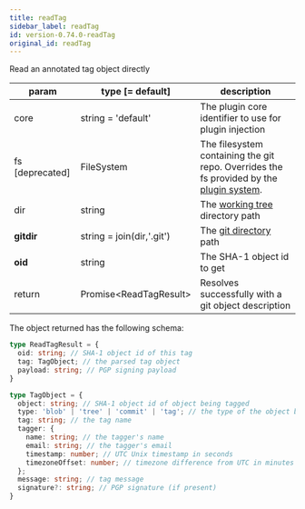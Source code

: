 ```yaml
---
title: readTag
sidebar_label: readTag
id: version-0.74.0-readTag
original_id: readTag
---
```


Read an annotated tag object directly

| param           | type [= default]          | description                                                                                               |
| --------------- | ------------------------- | --------------------------------------------------------------------------------------------------------- |
| core            | string = 'default'        | The plugin core identifier to use for plugin injection                                                    |
| fs [deprecated] | FileSystem                | The filesystem containing the git repo. Overrides the fs provided by the [plugin system](./plugin_fs.md). |
| dir             | string                    | The [working tree](dir-vs-gitdir.md) directory path                                                       |
| **gitdir**      | string = join(dir,'.git') | The [git directory](dir-vs-gitdir.md) path                                                                |
| **oid**         | string                    | The SHA-1 object id to get                                                                                |
| return          | Promise\<ReadTagResult\>  | Resolves successfully with a git object description                                                       |

The object returned has the following schema:

```ts
type ReadTagResult = {
  oid: string; // SHA-1 object id of this tag
  tag: TagObject; // the parsed tag object
  payload: string; // PGP signing payload
}
```

```ts
type TagObject = {
  object: string; // SHA-1 object id of object being tagged
  type: 'blob' | 'tree' | 'commit' | 'tag'; // the type of the object being tagged
  tag: string; // the tag name
  tagger: {
    name: string; // the tagger's name
    email: string; // the tagger's email
    timestamp: number; // UTC Unix timestamp in seconds
    timezoneOffset: number; // timezone difference from UTC in minutes
  };
  message: string; // tag message
  signature?: string; // PGP signature (if present)
}
```

<script>
(function rewriteEditLink() {
  const el = document.querySelector('a.edit-page-link.button');
  if (el) {
    el.href = 'https://github.com/isomorphic-git/isomorphic-git/edit/master/src/commands/readTag.js';
  }
})();
</script>
